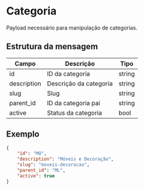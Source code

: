 # Categoria

Payload necessário para manipulação de categorias.

## Estrutura da mensagem

| Campo | Descrição | Tipo |
|----------|----------|----------|
| id | ID da categoria | string |
| description | Descrição da categoria | string |
| slug | Slug | string |
| parent_id | ID da categoria pai | string |
| active | Status da categoria | bool |

## Exemplo

```json
{
    "id": "MO",
    "description": "Móveis e Decoração",
    "slug": "moveis-decoracao",
    "parent_id": "ML",
    "active": true
}
```
